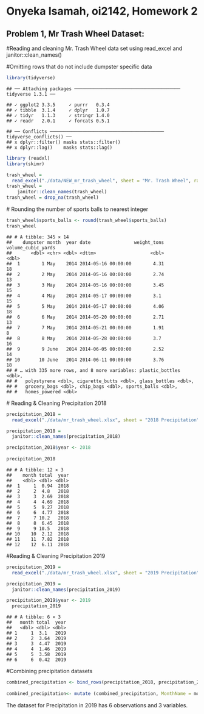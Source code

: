 Onyeka Isamah, oi2142, Homework 2
================

## Problem 1, Mr Trash Wheel Dataset:

\#Reading and cleaning Mr. Trash Wheel data set using read\_excel and
janitor::clean\_names()

\#Omitting rows that do not include dumpster specific data

``` r
library(tidyverse)
```

    ## ── Attaching packages ─────────────────────────────────────── tidyverse 1.3.1 ──

    ## ✓ ggplot2 3.3.5     ✓ purrr   0.3.4
    ## ✓ tibble  3.1.4     ✓ dplyr   1.0.7
    ## ✓ tidyr   1.1.3     ✓ stringr 1.4.0
    ## ✓ readr   2.0.1     ✓ forcats 0.5.1

    ## ── Conflicts ────────────────────────────────────────── tidyverse_conflicts() ──
    ## x dplyr::filter() masks stats::filter()
    ## x dplyr::lag()    masks stats::lag()

``` r
library (readxl)
library(skimr)
```

``` r
trash_wheel = 
  read_excel("./data/NEW_mr_trash_wheel", sheet = "Mr. Trash Wheel", range = "a2:n408")
trash_wheel = 
    janitor::clean_names(trash_wheel)
trash_wheel = drop_na(trash_wheel)
```

\# Rounding the number of sports balls to nearest integer

``` r
trash_wheel$sports_balls <- round(trash_wheel$sports_balls)
trash_wheel
```

    ## # A tibble: 345 × 14
    ##    dumpster month  year date                weight_tons volume_cubic_yards
    ##       <dbl> <chr> <dbl> <dttm>                    <dbl>              <dbl>
    ##  1        1 May    2014 2014-05-16 00:00:00        4.31                 18
    ##  2        2 May    2014 2014-05-16 00:00:00        2.74                 13
    ##  3        3 May    2014 2014-05-16 00:00:00        3.45                 15
    ##  4        4 May    2014 2014-05-17 00:00:00        3.1                  15
    ##  5        5 May    2014 2014-05-17 00:00:00        4.06                 18
    ##  6        6 May    2014 2014-05-20 00:00:00        2.71                 13
    ##  7        7 May    2014 2014-05-21 00:00:00        1.91                  8
    ##  8        8 May    2014 2014-05-28 00:00:00        3.7                  16
    ##  9        9 June   2014 2014-06-05 00:00:00        2.52                 14
    ## 10       10 June   2014 2014-06-11 00:00:00        3.76                 18
    ## # … with 335 more rows, and 8 more variables: plastic_bottles <dbl>,
    ## #   polystyrene <dbl>, cigarette_butts <dbl>, glass_bottles <dbl>,
    ## #   grocery_bags <dbl>, chip_bags <dbl>, sports_balls <dbl>,
    ## #   homes_powered <dbl>

\# Reading & Cleaning Precipitation 2018

``` r
precipitation_2018 = 
  read_excel("./data/mr_trash_wheel.xlsx", sheet = "2018 Precipitation", range = "a2:B14")

precipitation_2018 = 
  janitor::clean_names(precipitation_2018)

precipitation_2018$year <- 2018
  
precipitation_2018  
```

    ## # A tibble: 12 × 3
    ##    month total  year
    ##    <dbl> <dbl> <dbl>
    ##  1     1  0.94  2018
    ##  2     2  4.8   2018
    ##  3     3  2.69  2018
    ##  4     4  4.69  2018
    ##  5     5  9.27  2018
    ##  6     6  4.77  2018
    ##  7     7 10.2   2018
    ##  8     8  6.45  2018
    ##  9     9 10.5   2018
    ## 10    10  2.12  2018
    ## 11    11  7.82  2018
    ## 12    12  6.11  2018

\#Reading & Cleaning Precipitation 2019

``` r
precipitation_2019 = 
  read_excel("./data/mr_trash_wheel.xlsx", sheet = "2019 Precipitation", range = "a2:b8") 

precipitation_2019 = 
  janitor::clean_names(precipitation_2019)

precipitation_2019$year <- 2019
  precipitation_2019  
```

    ## # A tibble: 6 × 3
    ##   month total  year
    ##   <dbl> <dbl> <dbl>
    ## 1     1  3.1   2019
    ## 2     2  3.64  2019
    ## 3     3  4.47  2019
    ## 4     4  1.46  2019
    ## 5     5  3.58  2019
    ## 6     6  0.42  2019

\#Combining precipitation datasets

``` r
combined_precipitation <- bind_rows(precipitation_2018, precipitation_2019)
                                   
combined_precipitation<- mutate (combined_precipitation, MonthName = month.name[month])
```

The dataset for Precipitation in 2019 has 6 observations and 3
variables.
